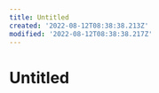 ```yaml
---
title: Untitled
created: '2022-08-12T08:38:38.213Z'
modified: '2022-08-12T08:38:38.217Z'
---
```


# Untitled
